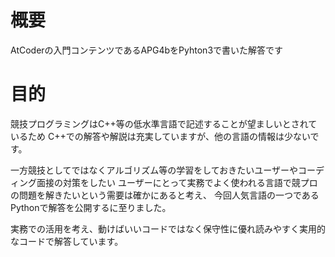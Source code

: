 # 概要
AtCoderの入門コンテンツであるAPG4bをPyhton3で書いた解答です
 
# 目的
競技プログラミングはC++等の低水準言語で記述することが望ましいとされているため
C++での解答や解説は充実していますが、他の言語の情報は少ないです。

一方競技としてではなくアルゴリズム等の学習をしておきたいユーザーやコーディング面接の対策をしたい
ユーザーにとって実務でよく使われる言語で競プロの問題を解きたいという需要は確かにあると考え、
今回人気言語の一つであるPythonで解答を公開するに至りました。

実務での活用を考え、動けばいいコードではなく保守性に優れ読みやすく実用的なコードで解答しています。

